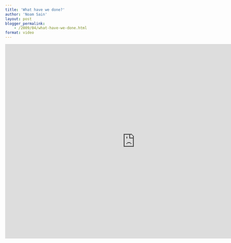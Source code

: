 ```yaml
---
title: 'What have we done?'
author: 'Noam Sain'
layout: post
blogger_permalink:
    - /2009/04/what-have-we-done.html
format: video
---
```


<iframe allow="accelerometer; autoplay; clipboard-write; encrypted-media; gyroscope; picture-in-picture; web-share" allowfullscreen="" frameborder="0" height="630" loading="lazy" src="https://www.youtube.com/embed/-9SPdh4Nzy4?feature=oembed" title="What Have We Done? - Black Woman Doesn't Like Obama No-More" width="840"></iframe>